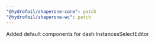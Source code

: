 ```yaml
---
"@hydrofoil/shaperone-core": patch
"@hydrofoil/shaperone-wc": patch
---
```


Added default components for dash:InstancesSelectEditor
